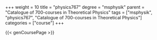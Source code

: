 +++
weight = 10
title = "physics767"
degree = "msphysik"
parent = "Catalogue of 700-courses in Theoretical Physics"
tags = ["msphysik", "physics767", "Catalogue of 700-courses in Theoretical Physics"]
categories = ["course"]
+++

{{< genCoursePage >}}
